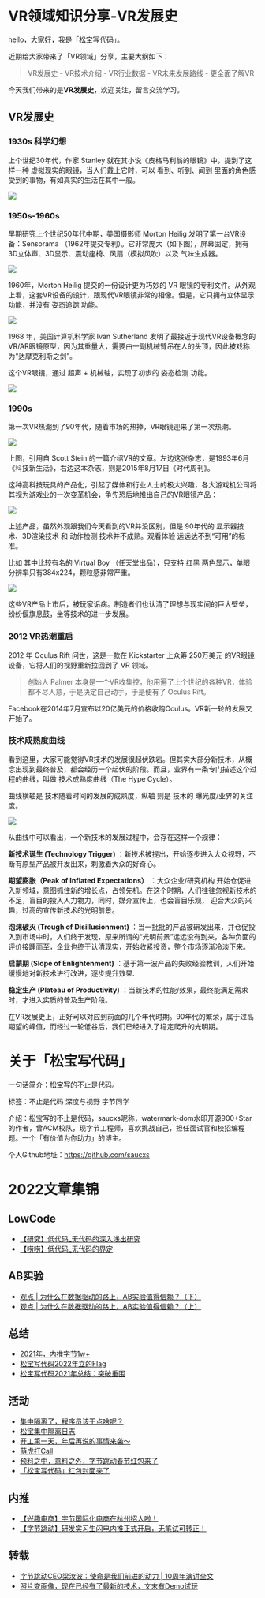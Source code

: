 # VR领域知识分享-VR发展史

hello，大家好，我是「松宝写代码」。

近期给大家带来了「VR领域」分享，主要大纲如下：

> VR发展史 - VR技术介绍 - VR行业数据 - VR未来发展路线 - 更全面了解VR

今天我们带来的是**VR发展史**，欢迎关注，留言交流学习。

## VR发展史
### 1930s 科学幻想​

上个世纪30年代，作家 Stanley 就在其小说《皮格马利翁的眼镜》中，提到了这样一种 虚拟现实的眼镜，当人们戴上它时，可以 看到、听到、闻到 里面的角色感受到的事物，有如真实的生活在其中一般。

![](https://cdn.nlark.com/yuque/0/2022/png/276016/1648651465185-d7e862fe-cba7-4289-8af3-ff1d1e1198a5.png?x-oss-process=image%2Fresize%2Cw_956%2Climit_0)

### 1950s-1960s

早期研究​上个世纪50年代中期，美国摄影师 Morton Heilig 发明了第一台VR设备：Sensorama （1962年提交专利）。它非常庞大（如下图），屏幕固定，拥有 3D立体声、3D显示、震动座椅、风扇（模拟风吹）以及 气味生成器。

![](https://cdn.nlark.com/yuque/0/2022/jpeg/276016/1648651504353-5b213542-bb5a-4359-9fdd-830f87d8989b.jpeg?x-oss-process=image%2Fresize%2Cw_1440%2Climit_0)

1960年，Morton Heilig 提交的一份设计更为巧妙的 VR 眼镜的专利文件。从外观上看，这套VR设备的设计，跟现代VR眼镜非常的相像。但是，它只拥有立体显示功能，并没有 姿态追踪 功能。

![](https://cdn.nlark.com/yuque/0/2022/jpeg/276016/1648651534270-11c15544-c08a-4fca-823d-4e94c77b1ca9.jpeg)


1968 年，美国计算机科学家 Ivan Sutherland 发明了最接近于现代VR设备概念的 VR/AR眼镜原型，因为其重量大，需要由一副机械臂吊在人的头顶，因此被戏称为“达摩克利斯之剑”​。

这个VR眼镜，通过 超声 + 机械轴，实现了初步的 姿态检测 功能。

![](https://cdn.nlark.com/yuque/0/2022/jpeg/276016/1648651576970-d1b136c0-48ba-48d4-a1e8-28543ef62c0c.jpeg)

### 1990s 

第一次VR热潮​到了90年代，随着市场的热捧，VR眼镜迎来了第一次热潮。

![](https://cdn.nlark.com/yuque/0/2022/jpeg/276016/1648651624442-a5f85e71-c0cc-4476-a223-3edea3f6c10a.jpeg)

上图，引用自 Scott Stein 的一篇介绍VR的文章。左边这张杂志，是1993年6月《科技新生活》，右边这本杂志，则是2015年8月17日《时代周刊》。

这种高科技玩具的产品化，引起了媒体和行业人士的极大兴趣，各大游戏机公司将其视为游戏业的一次变革机会，争先恐后地推出自己的VR眼镜产品：

![](https://cdn.nlark.com/yuque/0/2022/png/276016/1648651662325-37ccc56e-a5be-4ad6-9c3a-56aceeda3952.png?x-oss-process=image%2Fresize%2Cw_841%2Climit_0)

上述产品，虽然外观跟我们今天看到的VR并没区别，但是 90年代的 显示器技术、3D渲染技术 和 动作检测 技术并不成熟。观看体验 远远达不到“可用”的标准。​

比如 其中比较有名的 Virtual Boy （任天堂出品），只支持 红黑 两色显示，单眼分辨率只有384x224，颗粒感非常严重。

![](https://cdn.nlark.com/yuque/0/2022/png/276016/1648651711481-029f045a-42f1-4199-be42-488009e86cd8.png?x-oss-process=image%2Fresize%2Cw_1280%2Climit_0)

这些VR产品上市后，被玩家诟病。制造者们也认清了理想与现实间的巨大壁垒，纷纷偃旗息鼓，坐等技术的进一步发展。

### 2012 VR热潮重启
​2012 年 Oculus Rift 问世，这是一款在 Kickstarter 上众筹 250万美元 的VR眼镜设备，它将人们的视野重新拉回到了 VR 领域。​

>创始人 Palmer 本身是一个VR收集控，他用遍了上个世纪的各种VR，体验都不尽人意，于是决定自己动手，于是便有了 Oculus Rift。​​

Facebook在2014年7月宣布以20亿美元的价格收购Oculus。VR新一轮的发展又开始了。

### 技术成熟度曲线​
看到这里，大家可能觉得VR技术的发展很起伏跌宕。但其实大部分新技术，从概念出现到最终普及，都会经历一个起伏的阶段。而且，业界有一条专门描述这个过程的曲线，叫做 技术成熟度曲线（The Hype Cycle）。​​

曲线横轴是 技术随着时间的发展的成熟度，纵轴 则是 技术的 曝光度/业界的关注度。

![](https://cdn.nlark.com/yuque/0/2022/png/276016/1648651742522-3af612ea-e16a-4a0d-9be4-1185df3579d3.png?x-oss-process=image%2Fresize%2Cw_1280%2Climit_0)

从曲线中可以看出，一个新技术的发展过程中，会存在这样一个规律：

**​​新技术诞生 (Technology Trigger)** ：新技术被提出，开始逐步进入大众视野，不断有原型产品被开发出来，刺激着大众的好奇心。

**​期望膨胀（Peak of Inflated Expectations）** ：大众企业/研究机构 开始仓促进入新领域，意图抓住新的增长点，占领先机。在这个时期，人们往往忽视新技术的不足，盲目的投入人力物力，同时，媒介宣传上，也会盲目乐观， 迎合大众的兴趣，过高的宣传新技术的光明前景。​

**泡沫破灭 (Trough of Disillusionment)** ：当一批批的产品被研发出来，并仓促投入到市场中时，人们终于发现，原来所谓的“光明前景”远远没有到来，各种负面的评价接踵而至，企业也终于认清现实，开始收紧投资，整个市场逐渐冷淡下来。​

**启蒙期 (Slope of Enlightenment)** ：基于第一波产品的失败经验教训，人们开始缓慢地对新技术进行改进，逐步提升效果​.

**稳定生产 (Plateau of Productivity)** ：当新技术的性能/效果，最终能满足需求时，才进入实质的普及生产阶段。

​在VR发展史上，正好可以对应到前面的几个年代时期。90年代的繁荣，属于过高期望的峰值，而经过一轮低谷后，我们已经进入了稳定爬升的光明期。

# 关于「松宝写代码」

一句话简介：松宝写的不止是代码。

标签：不止是代码 深度与视野 字节同学

介绍：松宝写的不止是代码，saucxs昵称，watermark-dom水印开源900+Star的作者，曾ACM校队，现字节工程师，喜欢挑战自己，担任面试官和校招编程题。一个「有价值为你助力」的博主。

个人Github地址：https://github.com/saucxs

# 2022文章集锦
## LowCode
+ [【研究】低代码_无代码的深入浅出研究](https://mp.weixin.qq.com/s/v9lYrT7Y9RB3howH5RA4HQ)
+ [【唠唠】低代码_无代码的界定](https://mp.weixin.qq.com/s/bVrE-ldjNmQgA2LORPWQCw)

## AB实验
+ [观点 | 为什么在数据驱动的路上，AB实验值得信赖？（下）](https://mp.weixin.qq.com/s/4aTsDE3VEpMX4euitd7Opw)
+ [观点 | 为什么在数据驱动的路上，AB实验值得信赖？（上）](https://mp.weixin.qq.com/s/0203I2D1-exudGIhGOZgwg)


## 总结
+ [2021年，内推字节1w+](https://mp.weixin.qq.com/s/5J9oDUXmkD5ShxkEvcrduA)
+ [松宝写代码2022年立的Flag](https://mp.weixin.qq.com/s/FLcjhDbtZ1vminrLsrcxRg)
+ [松宝写代码2021年总结：突破重围](https://mp.weixin.qq.com/s/ei8x0HlWXi7LOCh4unESlg)


## 活动
+ [集中隔离了，程序员该干点啥呢？](https://mp.weixin.qq.com/s/o-cIYCrKuxueVMOG5pv51g)
+ [松宝集中隔离日志](https://mp.weixin.qq.com/s/axgKk_MJbh6_z4Yns5upSg)
+ [开工第一天，年后再说的事情来袭～](https://mp.weixin.qq.com/s/Dn7CxvR3iH3KkvQJgVYq6g)
+ [萌虎打Call](https://mp.weixin.qq.com/s/TSEnLD55y4WGvMBl5vbvzw)
+ [预料之中，意料之外，字节跳动春节红包来了](https://mp.weixin.qq.com/s/mSBp5wqXUHMZBUb86_-2lg)
+ [「松宝写代码」红包封面来了](https://mp.weixin.qq.com/s/ajEKSqs9eOOmutsO831wsg)



## 内推
+ [【兴趣电商】字节国际化电商在杭州招人啦！](https://mp.weixin.qq.com/s/l5wtA6xhodDbLP5Ke0wQ0A)
+ [【字节跳动】研发实习生闪电内推正式开启，无笔试可转正！](https://mp.weixin.qq.com/s/9jjyGSVEg1qf0913_5-3Uw)

## 转载
+ [字节跳动CEO梁汝波：使命是我们前进的动力 | 10周年演讲全文](https://mp.weixin.qq.com/s/xUGksSu53vK30pIZ5bdtnw)
+ [照片变画像，现在已经有了最新的技术，文末有Demo试玩](https://mp.weixin.qq.com/s/XQquyukl4br1Uy3emvSjxQ)